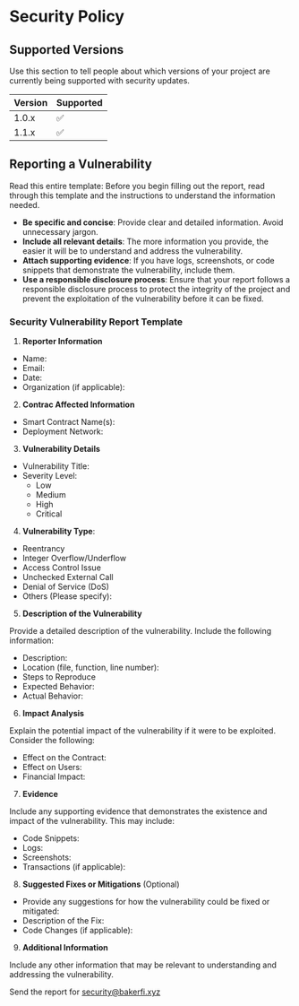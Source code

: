 # Security Policy

## Supported Versions

Use this section to tell people about which versions of your project are
currently being supported with security updates.

| Version | Supported          |
| ------- | ------------------ |
| 1.0.x   | :white_check_mark: |
| 1.1.x   | :white_check_mark: |

## Reporting a Vulnerability

Read this entire template: Before you begin filling out the report, read through this template and the instructions to understand the information needed.
* **Be specific and concise**: Provide clear and detailed information. Avoid unnecessary jargon.
* **Include all relevant details**: The more information you provide, the easier it will be to understand and address the vulnerability.
* **Attach supporting evidence**: If you have logs, screenshots, or code snippets that demonstrate the vulnerability, include them.
* **Use a responsible disclosure process**: Ensure that your report follows a responsible disclosure process to protect the integrity of the project and prevent the exploitation of the vulnerability before it can be fixed.

### Security Vulnerability Report Template

1. **Reporter Information**
  * Name:
  * Email:
  * Date:
  *  Organization (if applicable):

2. **Contrac Affected Information**
  * Smart Contract Name(s):
  * Deployment Network:

3. **Vulnerability Details**
    
* Vulnerability Title:
* Severity Level:
  * Low
  * Medium
  * High
  * Critical

4. **Vulnerability Type**:
 * Reentrancy
 * Integer Overflow/Underflow
 * Access Control Issue
 * Unchecked External Call
 * Denial of Service (DoS)
 * Others (Please specify):

5. **Description of the Vulnerability**

Provide a detailed description of the vulnerability. Include the following information:

* Description:
* Location (file, function, line number):
* Steps to Reproduce
* Expected Behavior:
* Actual Behavior:

6. **Impact Analysis**

Explain the potential impact of the vulnerability if it were to be exploited. Consider the following:

* Effect on the Contract:
* Effect on Users:
* Financial Impact:

7. **Evidence**

Include any supporting evidence that demonstrates the existence and impact of the vulnerability. This may include:

* Code Snippets:
* Logs:
* Screenshots:
* Transactions (if applicable):

8. **Suggested Fixes or Mitigations** (Optional)
* Provide any suggestions for how the vulnerability could be fixed or mitigated:
* Description of the Fix:
* Code Changes (if applicable):

9. **Additional Information**
    
Include any other information that may be relevant to understanding and addressing the vulnerability.

Send the report for security@bakerfi.xyz
